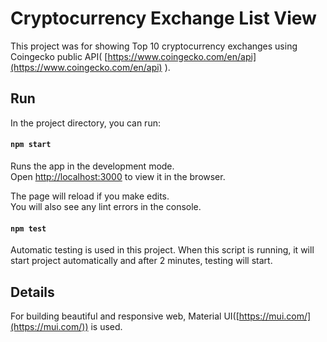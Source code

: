 # Cryptocurrency Exchange List View

This project was for showing Top 10 cryptocurrency exchanges using Coingecko public API( [https://www.coingecko.com/en/api](https://www.coingecko.com/en/api) ).

## Run

In the project directory, you can run:

#### `npm start`

Runs the app in the development mode.\
Open [http://localhost:3000](http://localhost:3000) to view it in the browser.

The page will reload if you make edits.\
You will also see any lint errors in the console.

#### `npm test`

Automatic testing is used in this project. When this script is running, it will start project automatically and after 2 minutes, testing will start.

## Details

For building beautiful and responsive web, Material UI([https://mui.com/](https://mui.com/)) is used.